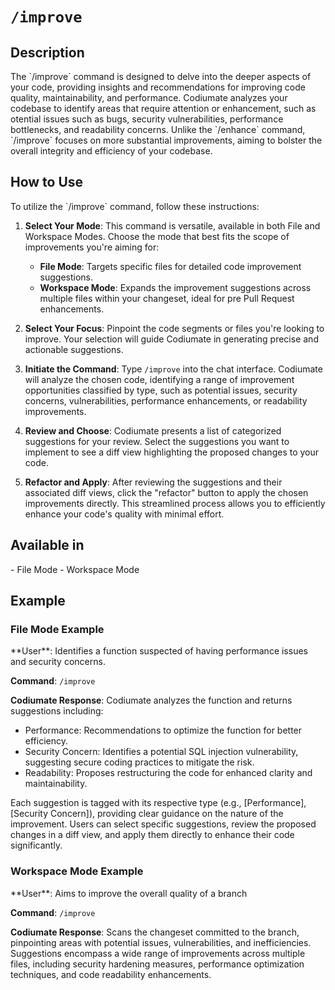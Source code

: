 # `/improve`

<h2>Description</h2>
The `/improve` command is designed to delve into the deeper aspects of your code, providing insights and recommendations for improving code quality, maintainability, and performance. Codiumate analyzes your codebase to identify areas that require attention or enhancement, such as otential issues such as bugs, security vulnerabilities, performance bottlenecks, and readability concerns. Unlike the `/enhance` command, `/improve` focuses on more substantial improvements, aiming to bolster the overall integrity and efficiency of your codebase.

<h2>How to Use</h2>
To utilize the `/improve` command, follow these instructions:

1. **Select Your Mode**: This command is versatile, available in both File and Workspace Modes. Choose the mode that best fits the scope of improvements you're aiming for:
    - **File Mode**: Targets specific files for detailed code improvement suggestions.
    - **Workspace Mode**: Expands the improvement suggestions across multiple files within your changeset, ideal for pre Pull Request enhancements.

2. **Select Your Focus**: Pinpoint the code segments or files you're looking to improve. Your selection will guide Codiumate in generating precise and actionable suggestions.

3. **Initiate the Command**: Type `/improve` into the chat interface. Codiumate will analyze the chosen code, identifying a range of improvement opportunities classified by type, such as potential issues, security concerns, vulnerabilities, performance enhancements, or readability improvements.

4. **Review and Choose**: Codiumate presents a list of categorized suggestions for your review. Select the suggestions you want to implement to see a diff view highlighting the proposed changes to your code.

5. **Refactor and Apply**: After reviewing the suggestions and their associated diff views, click the "refactor" button to apply the chosen improvements directly. This streamlined process allows you to efficiently enhance your code's quality with minimal effort.

<h2>Available in</h2>
- File Mode
- Workspace Mode

<h2>Example</h2>

<h3>File Mode Example</h3>
**User**: Identifies a function suspected of having performance issues and security concerns.

**Command**: `/improve`

**Codiumate Response**: Codiumate analyzes the function and returns suggestions including:

- Performance: Recommendations to optimize the function for better efficiency.
- Security Concern: Identifies a potential SQL injection vulnerability, suggesting secure coding practices to mitigate the risk.
- Readability: Proposes restructuring the code for enhanced clarity and maintainability.

Each suggestion is tagged with its respective type (e.g., [Performance], [Security Concern]), providing clear guidance on the nature of the improvement. Users can select specific suggestions, review the proposed changes in a diff view, and apply them directly to enhance their code significantly.

<h3>Workspace Mode Example</h3>
**User**: Aims to improve the overall quality of a branch

**Command**: `/improve`

**Codiumate Response**: Scans the changeset committed to the branch, pinpointing areas with potential issues, vulnerabilities, and inefficiencies. Suggestions encompass a wide range of improvements across multiple files, including security hardening measures, performance optimization techniques, and code readability enhancements.